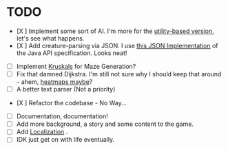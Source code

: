 # TODO

* [X ] Implement some sort of AI.  I'm more for the [utility-based version](https://en.wikipedia.org/wiki/Utility_system), let's see what happens.
* [X ] Add creature-parsing via JSON.  I use [this JSON Implementation](https://github.com/stleary/JSON-java) of the Java API specification.  Looks neat!
* [ ] Implement [Kruskals](https://weblog.jamisbuck.org/2011/1/3/maze-generation-kruskal-s-algorithm) for Maze Generation?  
* [ ] Fix that damned Dijkstra.  I'm still not sure why I should keep that around - ahem, [heatmaps maybe](https://news.ycombinator.com/item?id=22848888)?
* [ ] A better text parser (Not a priority)
* [X ] Refactor the codebase - No Way...
* [ ] Documentation, documentation!
* [ ] Add more background, a story and some content to the game.
* [ ] Add [Localization](https://docs.oracle.com/javase/tutorial/i18n/intro/index.html) .
* [ ] IDK just get on with life eventually.
